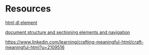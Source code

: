 # Resources

[html dl element](https://developer.mozilla.org/en-US/docs/Web/HTML/Element/dl)

[document structure and sectioning elements and navigation](https://developer.mozilla.org/en-US/docs/Learn/HTML/Introduction_to_HTML/Document_and_website_structure)


https://www.linkedin.com/learning/crafting-meaningful-html/craft-meaningful-html?u=2109516